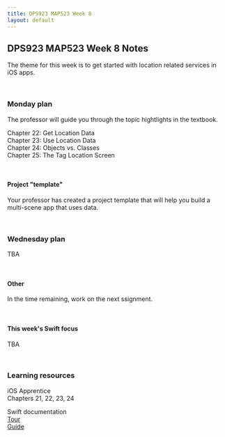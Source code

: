 ```yaml
---
title: DPS923 MAP523 Week 8
layout: default
---
```


## DPS923 MAP523 Week 8 Notes

The theme for this week is to get started with location related services in iOS apps. 

<br>

### Monday plan

The professor will guide you through the topic hightlights in the textbook. 

Chapter 22: Get Location Data  
Chapter 23: Use Location Data  
Chapter 24: Objects vs. Classes  
Chapter 25: The Tag Location Screen  

<br>

#### Project "template"

Your professor has created a project template that will help you build a multi-scene app that uses data. 

<br>

### Wednesday plan

TBA

<br>

#### Other

In the time remaining, work on the next ssignment.

<br>

#### This week's Swift focus

TBA

<br>

### Learning resources

iOS Apprentice  
Chapters 21, 22, 23, 24

Swift documentation  
[Tour](https://docs.swift.org/swift-book/GuidedTour/GuidedTour.html)  
[Guide](https://docs.swift.org/swift-book/LanguageGuide/TheBasics.html)

<br>
